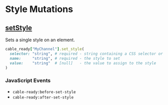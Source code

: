 # Style Mutations

## [setStyle](https://developer.mozilla.org/en-US/docs/Web/API/ElementCSSInlineStyle/style)

Sets a single style on an element.

```ruby
cable_ready["MyChannel"].set_style(
  selector: "string", # required - string containing a CSS selector or XPath expression
  name:     "string", # required - the style to set
  value:    "string"  # [null]   - the value to assign to the style
)
```

### JavaScript Events

* `cable-ready:before-set-style`
* `cable-ready:after-set-style`


